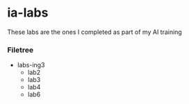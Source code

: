 # ia-labs
These labs are the ones I completed as part of my AI training

### Filetree
- labs-ing3
  - lab2
  - lab3
  - lab4
  - lab6 
